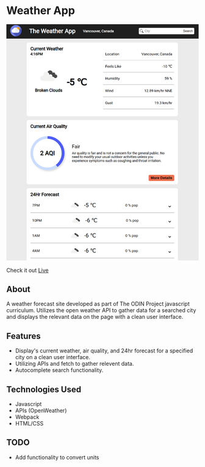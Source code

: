 # Weather App

![My Image](dist/assets/UI.png)

Check it out <a href="https://pbrebner.github.io/weather-app/">Live</a>

## About

A weather forecast site developed as part of The ODIN Project javascript curriculum. Utilizes the open weather API to gather data for a searched city and displays the relevant data on the page with a clean user interface.

## Features

-   Display's current weather, air quality, and 24hr forecast for a specified city on a clean user interface.
-   Utilizing APIs and fetch to gather relevent data.
-   Autocomplete search functionality.

## Technologies Used

-   Javascript
-   APIs (OpenWeather)
-   Webpack
-   HTML/CSS

## TODO

-   Add functionality to convert units
